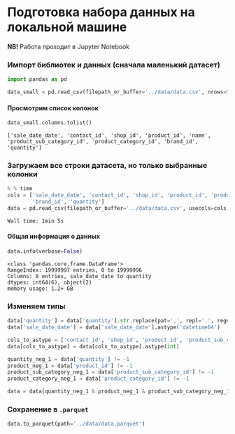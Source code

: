 # Подготовка набора данных на локальной машине
**NB!** Работа проходит в Jupyter Notebook
### Импорт библиотек и данных (сначала маленький датасет)

```python
import pandas as pd

data_small = pd.read_csv(filepath_or_buffer='../data/data.csv', nrows=5)
```

#### Просмотрим список колонок

```python
data_small.columns.tolist()
```

```shell
['sale_date_date', 'contact_id', 'shop_id', 'product_id', 'name', 'product_sub_category_id', 'product_category_id', 'brand_id', 'quantity']
```

### Загружаем все строки датасета, но только выбранные колонки

```python
% % time
cols = ['sale_date_date', 'contact_id', 'shop_id', 'product_id', 'product_sub_category_id', 'product_category_id',
        'brand_id', 'quantity']
data = pd.read_csv(filepath_or_buffer='../data/data.csv', usecols=cols, nrows=19999997)
```

```shell
Wall time: 1min 5s
```

#### Общая информация о данных

```python
data.info(verbose=False)
```

```shell
<class 'pandas.core.frame.DataFrame'>
RangeIndex: 19999997 entries, 0 to 19999996
Columns: 8 entries, sale_date_date to quantity
dtypes: int64(6), object(2)
memory usage: 1.2+ GB
```

### Изменяем типы

```python
data['quantity'] = data['quantity'].str.replace(pat=',', repl='.', regex=False).astype('float')
data['sale_date_date'] = data['sale_date_date'].astype('datetime64')

cols_to_astype = ['contact_id', 'shop_id', 'product_id', 'product_sub_category_id', 'product_category_id', 'brand_id']
data[cols_to_astype] = data[cols_to_astype].astype(int)

quantity_neg_1 = data['quantity'] != -1
product_neg_1 = data['product_id'] != -1
product_sub_category_neg_1 = data['product_sub_category_id'] != -1
product_category_neg_1 = data['product_category_id'] != -1

data = data[quantity_neg_1 & product_neg_1 & product_sub_category_neg_1 & product_category_neg_1]
```

### Сохранение в `.parquet`

```python
data.to_parquet(path='../data/data.parquet')
```